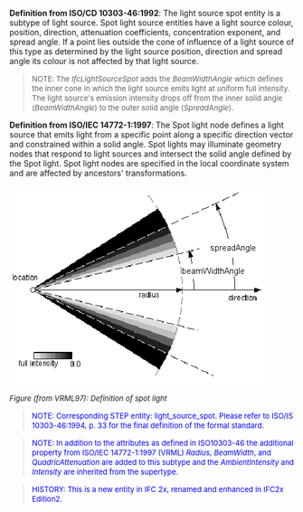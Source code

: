 **Definition from ISO/CD 10303-46:1992**: The light source spot entity is a subtype of light source. Spot light source entities have a light source colour, position, direction, attenuation coefficients, concentration exponent, and spread angle. If a point lies outside the cone of influence of a light source of this type as determined by the light source position, direction and spread angle its colour is not affected by that light source.

> <font size="-1">NOTE: The <i>IfcLightSourceSpot</i> adds the
		  <i>BeamWidthAngle</i> which defines the inner cone in which the light source
		  emits light at uniform full intensity. The light source's emission intensity
		  drops off from the inner solid angle (<i>BeamWidthAngle</i>) to the outer solid
		  angle (<i>SpreadAngle</i>).</font>
>

**Definition from ISO/IEC 14772-1:1997**: The Spot light node defines a light source that emits light from a specific point along a specific direction vector and constrained within a solid angle. Spot lights may illuminate geometry nodes that respond to light sources and intersect the solid angle defined by the Spot light. Spot light nodes are specified in the local coordinate system and are affected by ancestors' transformations.

![spot light](figures/IfcLightSourceSpot_Fig1.gif)

_<font size="-1">Figure (from VRML97): Definition of spot
		light</font>_

> <font size="-1" color="#0000FF">NOTE: Corresponding STEP entity:
		  light_source_spot. Please refer to ISO/IS 10303-46:1994, p. 33 for the final
		  definition of the formal standard. </font>
>

> <font color="#0000FF" size="-1">NOTE: In addition to the
		attributes as defined in ISO10303-46 the additional property from ISO/IEC
		14772-1:1997 (VRML) <i>Radius</i>, <i>BeamWidth</i>, and
		<i>QuadricAttenuation</i> are added to this subtype and the
		<i>AmbientIntensity</i> and <i>Intensity</i> are inherited from the
		supertype.</font>

> <font color="#0000FF" size="-1">HISTORY: This is a new entity
		in IFC 2x, renamed and enhanced in IFC2x Edition2.</font>